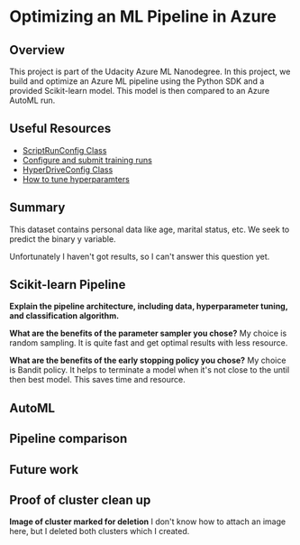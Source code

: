 # Optimizing an ML Pipeline in Azure

## Overview
This project is part of the Udacity Azure ML Nanodegree.
In this project, we build and optimize an Azure ML pipeline using the Python SDK and a provided Scikit-learn model.
This model is then compared to an Azure AutoML run.

## Useful Resources
- [ScriptRunConfig Class](https://docs.microsoft.com/en-us/python/api/azureml-core/azureml.core.scriptrunconfig?view=azure-ml-py)
- [Configure and submit training runs](https://docs.microsoft.com/en-us/azure/machine-learning/how-to-set-up-training-targets)
- [HyperDriveConfig Class](https://docs.microsoft.com/en-us/python/api/azureml-train-core/azureml.train.hyperdrive.hyperdriveconfig?view=azure-ml-py)
- [How to tune hyperparamters](https://docs.microsoft.com/en-us/azure/machine-learning/how-to-tune-hyperparameters)


## Summary
This dataset contains personal data like age, marital status, etc. We seek to predict the binary y variable.

Unfortunately I haven't got results, so I can't answer this question yet.

## Scikit-learn Pipeline
**Explain the pipeline architecture, including data, hyperparameter tuning, and classification algorithm.**

**What are the benefits of the parameter sampler you chose?** My choice is random sampling. It is quite fast and get optimal results with less resource.

**What are the benefits of the early stopping policy you chose?** My choice is Bandit policy. It helps to terminate a model when it's not close to the until then best model. This saves time and resource.

## AutoML


## Pipeline comparison


## Future work


## Proof of cluster clean up

**Image of cluster marked for deletion** I don't know how to attach an image here, but I deleted both clusters which I created.
